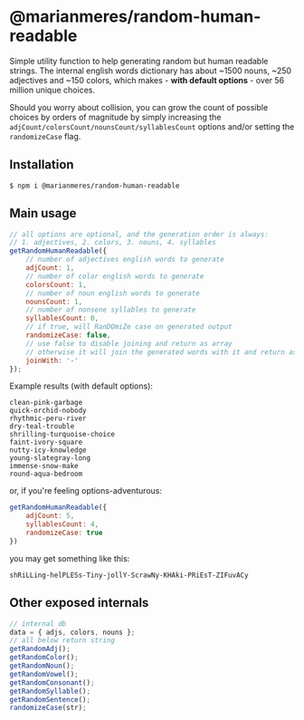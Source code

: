 # @marianmeres/random-human-readable

Simple utility function to help generating random but human readable
strings. The internal english words dictionary has about ~1500 nouns, ~250 adjectives
and ~150 colors, which makes - **with default options** - over 56 million unique choices.

Should you worry about collision, you can grow the count of possible choices by orders
of magnitude by simply increasing the `adjCount/colorsCount/nounsCount/syllablesCount`
options and/or setting the `randomizeCase` flag.

## Installation
```shell
$ npm i @marianmeres/random-human-readable
```

## Main usage
```javascript
// all options are optional, and the generation order is always:
// 1. adjectives, 2. colors, 3. nouns, 4. syllables
getRandomHumanReadable({
    // number of adjectives english words to generate
    adjCount: 1,
    // number of color english words to generate
    colorsCount: 1,
    // number of noun english words to generate
    nounsCount: 1,
    // number of nonsene syllables to generate
    syllablesCount: 0,
    // if true, will RanDOmiZe case on generated output
    randomizeCase: false,
    // use false to disable joining and return as array
    // otherwise it will join the generated words with it and return as string
    joinWith: '-'
});

```

Example results (with default options):
```
clean-pink-garbage
quick-orchid-nobody
rhythmic-peru-river
dry-teal-trouble
shrilling-turquoise-choice
faint-ivory-square
nutty-icy-knowledge
young-slategray-long
immense-snow-make
round-aqua-bedroom
```

or, if you're feeling options-adventurous:
```javascript
getRandomHumanReadable({
    adjCount: 5,
    syllablesCount: 4,
    randomizeCase: true
})
```
you may get something like this:
```
shRiLLing-helPLESs-Tiny-jollY-ScrawNy-KHAki-PRiEsT-ZIFuvACy
```

## Other exposed internals
```typescript
// internal db
data = { adjs, colors, nouns };
// all below return string
getRandomAdj();
getRandomColor();
getRandomNoun();
getRandomVowel();
getRandomConsonant();
getRandomSyllable();
getRandomSentence();
randomizeCase(str);
```
